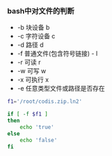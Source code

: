 ### bash中对文件的判断

* -b 块设备 b
* -c 字符设备 c
* -d 路径 d
* -f 普通文件(包含符号链接) - l
* -r 可读 r
* -w 可写 w
* -x 可执行 x
* -e 任意类型文件或路径是否存在


```bash
f1='/root/codis.zip.ln2'

if [ -f $f1 ]
then
    echo 'true'
else
    echo 'false'
fi
```

